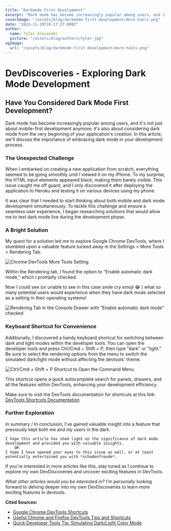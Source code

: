 ```yaml
---
title: "Darkmode First Development"
excerpt: "Dark mode has become increasingly popular among users, and it's not just about mobile-first development anymore; it's also about considering dark mode from the very beginning of your application's creation. In this article, we'll discuss the importance of embracing dark mode in your development process."
coverImage: "/assets/blog/darkmode-first-development/more-tools.png"
date: "2023-11-29T16:17:27.000Z"
author:
  name: Tyler Alexander
  picture: "/assets/blog/authors/tyler.jpg"
ogImage:
  url: "/assets/blog/darkmode-first-development/more-tools.png"
---
```


# DevDiscoveries - Exploring Dark Mode Development

## Have You Considered Dark Mode First Development?

Dark mode has become increasingly popular among users, and it's not just about mobile-first development anymore; it's also about considering dark mode from the very beginning of your application's creation. In this article, we'll discuss the importance of embracing dark mode in your development process.

### The Unexpected Challenge

When I embarked on creating a new application from scratch, everything seemed to be going smoothly until I viewed it on my iPhone. To my surprise, the HTML input elements appeared black, making them barely visible. This issue caught me off guard, and I only discovered it after deploying the application to Heroku and testing it on various devices using my phone.

It was clear that I needed to start thinking about both mobile and dark mode development simultaneously. To tackle this challenge and ensure a seamless user experience, I began researching solutions that would allow me to test dark mode live during the development phase.

### A Bright Solution

My quest for a solution led me to explore Google Chrome DevTools, where I stumbled upon a valuable feature tucked away in the Settings > More Tools > Rendering Tab. 

![Chrome DevTools More Tools Setting](/assets/blog/darkmode-first-development/more-tools.png)

Within the Rendering tab, I found the option to "Enable automatic dark mode," which I promptly checked.

Now I could see (or unable to see in this case *smile cry emoji* 😂 ) what so many potential users would experience when they have dark mode selected as a setting in their operating systems!

![Rendering Tab in the Console Drawer with "Enable automatic dark mode" checked](/assets/blog/darkmode-first-development/rendering-drawer.png)

### Keyboard Shortcut for Convenience

Additionally, I discovered a handy keyboard shortcut for switching between dark and light modes within the developer tools. You can open the developer tools and press Ctrl/Cmd + Shift + P, then type "dark" or "light." Be sure to select the rendering options from the menu to switch the simulated dark/light mode without affecting the devtools' theme.

![Ctrl/Cmd + Shift + P Shortcut to Open the Command Menu](/assets/blog/darkmode-first-development/command-menu.png)

This shortcut opens a quick autocomplete search for panels, drawers, and all the features within DevTools, enhancing your development efficiency.

Make sure to visit the DevTools documentation for shortcuts at this link: [DevTools Shortcuts Documentation](https://developer.chrome.com/docs/devtools/shortcuts/)

### Further Exploration

In summary / In conclusion, I've gained valuable insight into a feature that previously kept both me and my users in the dark. 

    I hope this article has shed light on the significance of dark mode development and provided you with valuable insights. 
        OR
    I hope I have opened your eyes to this issue as well, or at least potentially entertained you with *schadenfreude*.

If you're interested in more articles like this, stay tuned as I continue to explore my own DevDiscoveries and uncover exciting features in DevTools.

*What other articles would you be interested in?*
I'm personally looking forward to delving deeper into my own DevDiscoveries to learn more exciting features in devtools.

**Cited Sources:**
- [Google Chrome DevTools Shortcuts](https://developer.chrome.com/docs/devtools/shortcuts/)
- [Useful Chrome and Firefox DevTools Tips and Shortcuts](https://www.smashingmagazine.com/2021/02/useful-chrome-firefox-devtools-tips-shortcuts/#:~:text=Cmd%2FCtrl%20%2B%20Shift%20%2B%20P,used%20on%20the%20current%20page.)
- [Quick Developer Tools Tip: Simulating Dark/Light Color Mode](https://dev.to/codepo8/quick-developer-tools-tip-simulating-dark-light-colour-mode-1cpg#:~:text=You%20can%20open%20the%20developer,theme%20of%20the%20devtools%20themselves.&text=Switching%20the%20simulated%20dark%2Flight%20mode%20in%20developer%20tools%20via%20keyboard.)